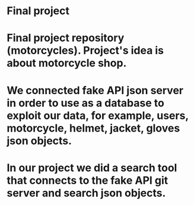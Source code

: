 # Final project
# Final project repository (motorcycles). Project's idea is about motorcycle shop.
# We connected fake API json server in order to use as a database to exploit our data, for example, users, motorcycle, helmet, jacket, gloves json objects.
# In our project we did a search tool that connects to the fake API git server and search json objects.
